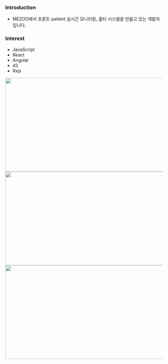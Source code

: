 ### Introduction
- MEZOO에서 프론트 patient 실시간 모니터링, 홀터 시스템을 만들고 있는 개발자 입니다.

### Interest
- JavaScript
- React
- Angular
- d3
- Rxjs

<a href="https://github.com/devxb/gitanimals">
  <img src="https://render.gitanimals.org/lines/dudn1933?pet-id=1" width="1000" height="300"/>
  <img src="https://render.gitanimals.org/lines/dudn1933?pet-id=2" width="1000" height="300"/>
  <img src="https://render.gitanimals.org/lines/dudn1933?pet-id=3" width="1000" height="300"/>
</a>
